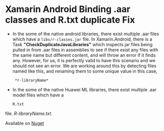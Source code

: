 # Xamarin Android Binding .aar classes and R.txt duplicate Fix

- In the some of the native android libraries, there exist multiple .aar files which have a `libs/r-classes.jar` file.
  In Xamarin.Android, there is a Task **"CheckDuplicateJavaLibraries"** which inspects jar files being pulled in from .aar files
  in assemblies to see if there exist any files with the same name but different content, and will throw an error if it finds any.
  However, for us, it is perfectly valid to have this scenario and we should not see an error.
  We are working around this by detecting files named like this, and renaming them to some unique value
  in this case, 
  ```
   *r-libraryName*
   ```

- In the some of the native Huawei ML libraries, there exist multiple .aar model files which have a 
  ```
  R.txt
  ```
 file.
  *R-libraryName.txt*.

Available on [Nuget](https://www.nuget.org/packages/Xamarin.FixAars/1.0.0) 
